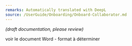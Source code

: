 ```yaml
---
remarks: Automatically translated with DeepL
source: /UserGuide/Onboarding/Onboard-Collaborator.md
---
```


_(draft documentation, please review)_

voir le document Word - format à déterminer
